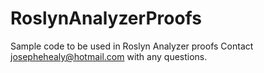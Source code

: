 # RoslynAnalyzerProofs
Sample code to be used in Roslyn Analyzer proofs
Contact josephehealy@hotmail.com with any questions.

